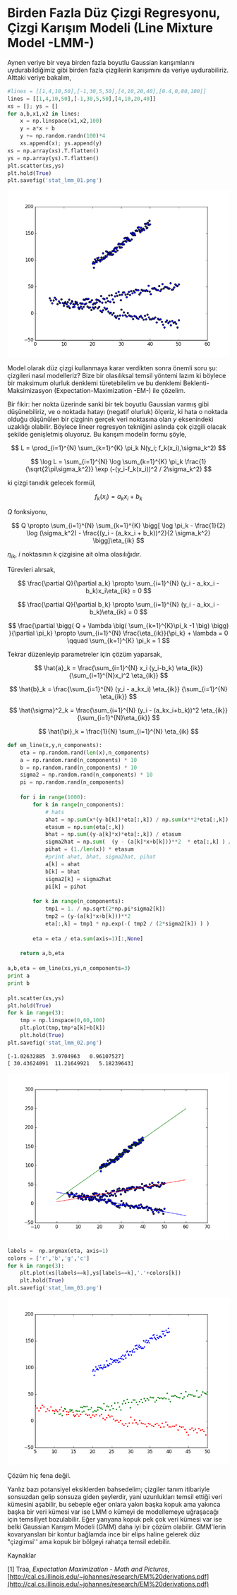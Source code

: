 # Birden Fazla Düz Çizgi Regresyonu, Çizgi Karışım Modeli (Line Mixture Model -LMM-)

Aynen veriye bir veya birden fazla boyutlu Gaussian karışımlarını
uydurabildiğimiz gibi birden fazla çizgilerin karışımını da veriye
uydurabiliriz. Alttaki veriye bakalım,

```python
#lines = [[1,4,10,50],[-1,30,5,50],[4,10,20,40],[0.4,0,80,100]]
lines = [[1,4,10,50],[-1,30,5,50],[4,10,20,40]]
xs = []; ys = []
for a,b,x1,x2 in lines:
    x = np.linspace(x1,x2,100)
    y = a*x + b
    y += np.random.randn(100)*4
    xs.append(x); ys.append(y)
xs = np.array(xs).T.flatten()
ys = np.array(ys).T.flatten()
plt.scatter(xs,ys)
plt.hold(True)
plt.savefig('stat_lmm_01.png')
```

![](stat_lmm_01.png)

Model olarak düz çizgi kullanmaya karar verdikten sonra önemli soru şu:
çizgileri nasıl modelleriz? Bize bir olasılıksal temsil yöntemi lazım ki
böylece bir maksimum olurluk denklemi türetebilelim ve bu denklemi
Beklenti-Maksimizasyon (Expectation-Maximization -EM-) ile çözelim.

Bir fikir: her nokta üzerinde sanki bir tek boyutlu Gaussian varmış gibi
düşünebiliriz, ve o noktada hatayı (negatif olurluk) ölçeriz, ki hata o
noktada olduğu düşünülen bir çizginin gerçek veri noktasına olan $y$
eksenindeki uzaklığı olabilir. Böylece lineer regresyon tekniğini aslında
çok çizgili olacak şekilde genişletmiş oluyoruz. Bu karışım modelin formu
şöyle,


$$ 
L = \prod_{i=1}^{N} \sum_{k=1}^{K} \pi_k N(y_i; f_k(x_i),\sigma_k^2)
$$

$$ \log L = \sum_{i=1}^{N} \log \sum_{k=1}^{K} \pi_k 
\frac{1}{\sqrt{2\pi\sigma_k^2}} \exp (-(y_i-f_k(x_i))^2 / 2\sigma_k^2)
$$

ki çizgi tanıdık gelecek formül,

$$ f_k(x_i) = a_kx_i + b_k $$

$Q$ fonksiyonu,

$$ 
Q \propto \sum_{i=1}^{N} \sum_{k=1}^{K} 
\bigg[ \log \pi_k - \frac{1}{2} \log (\sigma_k^2) - 
\frac{(y_i - (a_kx_i + b_k))^2}{2 \sigma_k^2}
\bigg]\eta_{ik}
$$

$\eta_{ik}$, $i$ noktasının $k$ çizgisine ait olma olasılığıdır. 

Türevleri alırsak,

$$ 
\frac{\partial Q}{\partial a_k} \propto
\sum_{i=1}^{N} (y_i - a_kx_i - b_k)x_i\eta_{ik} = 0
$$

$$ 
\frac{\partial Q}{\partial b_k} \propto
\sum_{i=1}^{N} (y_i - a_kx_i - b_k)\eta_{ik} = 0
$$

$$ 
\frac{\partial 
\bigg( Q + \lambda \big( \sum_{k=1}^{K}\pi_k  -1 \big)  \bigg)
}{\partial \pi_k}  \propto
\sum_{i=1}^{N} \frac{\eta_{ik}}{\pi_k} + \lambda = 0 \qquad
\sum_{k=1}^{K} \pi_k = 1
$$

Tekrar düzenleyip parametreler için çözüm yaparsak,


$$ 
\hat{a}_k = \frac{\sum_{i=1}^{N} x_i (y_i-b_k) \eta_{ik}}
{\sum_{i=1}^{N}x_i^2 \eta_{ik}}
$$

$$ 
\hat{b}_k = \frac{\sum_{i=1}^{N} (y_i - a_kx_i) \eta_{ik}}
{\sum_{i=1}^{N} \eta_{ik}}
$$

$$ 
\hat{\sigma}^2_k = \frac{\sum_{i=1}^{N} (y_i - (a_kx_i+b_k))^2 \eta_{ik}}
{\sum_{i=1}^{N}\eta_{ik}}
$$

$$ 
\hat{\pi}_k = \frac{1}{N} \sum_{i=1}^{N} \eta_{ik}
$$


```python
def em_line(x,y,n_components):
    eta = np.random.rand(len(x),n_components)
    a = np.random.rand(n_components) * 10
    b = np.random.rand(n_components) * 10
    sigma2 = np.random.rand(n_components) * 10
    pi = np.random.rand(n_components)

    for i in range(1000):
        for k in range(n_components):
            # hats
            ahat = np.sum(x*(y-b[k])*eta[:,k]) / np.sum(x**2*eta[:,k])
            etasum = np.sum(eta[:,k])
            bhat = np.sum((y-a[k]*x)*eta[:,k]) / etasum
            sigma2hat = np.sum(  (y - (a[k]*x+b[k]))**2  * eta[:,k] ) / etasum 
            pihat = (1./len(x)) * etasum
            #print ahat, bhat, sigma2hat, pihat
            a[k] = ahat
            b[k] = bhat
            sigma2[k] = sigma2hat
            pi[k] = pihat

        for k in range(n_components):
            tmp1 = 1. / np.sqrt(2*np.pi*sigma2[k])
            tmp2 = (y-(a[k]*x+b[k]))**2
            eta[:,k] = tmp1 * np.exp(-( tmp2 / (2*sigma2[k]) ) )

        eta = eta / eta.sum(axis=1)[:,None]
        
    return a,b,eta

a,b,eta = em_line(xs,ys,n_components=3)
print a
print b

plt.scatter(xs,ys)
plt.hold(True)
for k in range(3):
    tmp = np.linspace(0,60,100)
    plt.plot(tmp,tmp*a[k]+b[k])
    plt.hold(True)
plt.savefig('stat_lmm_02.png')
```

```
[-1.02632885  3.9704963   0.96107527]
[ 30.43624091  11.21649921   5.18239643]
```

![](stat_lmm_02.png)

```python
labels =  np.argmax(eta, axis=1)
colors = ['r','b','g','c']
for k in range(3):    
    plt.plot(xs[labels==k],ys[labels==k],'.'+colors[k])
    plt.hold(True)    
plt.savefig('stat_lmm_03.png')
```

![](stat_lmm_03.png)

Çözüm hiç fena değil. 

Yanlız bazı potansiyel eksiklerden bahsedelim; çizgiler tanım itibariyle
sonsuzdan gelip sonsuza giden şeylerdir, yani uzunlukları temsil ettiği
veri kümesini aşabilir, bu sebeple eğer onlara yakın başka kopuk ama
yakınca başka bir veri kümesi var ise LMM o kümeyi de modellemeye
uğraşacağı için temsiliyet bozulabilir. Eğer yanyana kopuk pek çok veri
kümesi var ise belki Gaussian Karışım Modeli (GMM) daha iyi bir çözüm
olabilir. GMM'lerin kovaryansları bir kontur bağlamda ince bir elips haline
gelerek düz "çizgimsi'' ama kopuk bir bölgeyi rahatça temsil edebilir.

Kaynaklar

[1] Traa, *Expectation Maximization - Math and Pictures*,
[http://cal.cs.illinois.edu/~johannes/research/EM%20derivations.pdf](http://cal.cs.illinois.edu/~johannes/research/EM%20derivations.pdf)



